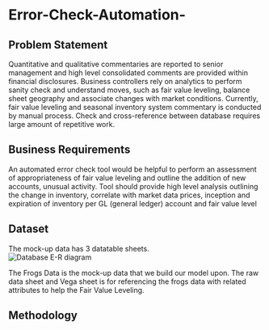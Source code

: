 # Error-Check-Automation-

## Problem Statement

Quantitative and qualitative commentaries are reported to senior management and high level consolidated comments are provided within financial disclosures. Business controllers rely on analytics to perform sanity check and understand moves, such as fair value leveling, balance sheet geography and associate changes with market conditions. Currently, fair value leveling and seasonal inventory system commentary is conducted by manual process. Check and cross-reference between database requires large amount of repetitive work. 

## Business Requirements

An automated error check tool would be helpful to perform an assessment of appropriateness of fair value leveling and outline the addition of new accounts, unusual activity. Tool should provide high level analysis outlining the change in inventory, correlate with market data prices, inception and expiration of inventory per GL (general ledger) account and fair value level 

## Dataset

The mock-up data has 3 datatable sheets.  
![Database E-R diagram](https://github.com/mail2sabs03/Error-Check-Automation-/blob/master/Result/databaseE-R.png)

The Frogs Data is the mock-up data that we build our model upon. The raw data sheet and Vega sheet is for referencing the frogs data with related attributes to help the Fair Value Leveling. 

## Methodology

